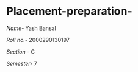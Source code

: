 # Placement-preparation-
*Name-* Yash Bansal

*Roll no.-* 2000290130197

*Section -* C

*Semester-* 7
